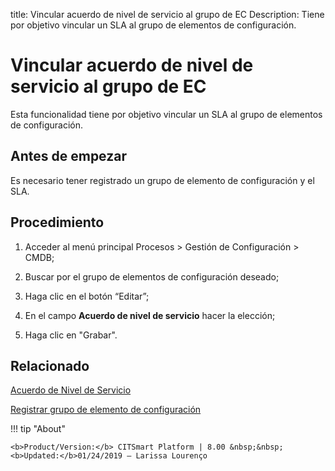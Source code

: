 title:  Vincular acuerdo de nivel de servicio al grupo de EC 
Description: Tiene por objetivo vincular un SLA al grupo de elementos de configuración.
# Vincular acuerdo de nivel de servicio al grupo de EC

Esta funcionalidad tiene por objetivo vincular un SLA al grupo de elementos de configuración.

Antes de empezar
----------------

Es necesario tener registrado un grupo de elemento de configuración y el SLA.

Procedimiento
-------------

1.  Acceder al menú principal Procesos \> Gestión de Configuración \> CMDB;

2.  Buscar por el grupo de elementos de configuración deseado;

3.  Haga clic en el botón “Editar”;

4.  En el campo **Acuerdo de nivel de servicio** hacer la elección;

5.  Haga clic en "Grabar".

Relacionado
----------------

[Acuerdo de Nivel de Servicio](/es-es/citsmart-platform-8/processes/service-level/use/service-level-agreement.html)

[Registrar grupo de elemento de configuración](/es-es/citsmart-platform-8/processes/configuration/configuration/register-configuration-item-group.html)

!!! tip "About"

    <b>Product/Version:</b> CITSmart Platform | 8.00 &nbsp;&nbsp;
    <b>Updated:</b>01/24/2019 – Larissa Lourenço
